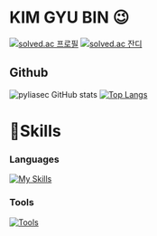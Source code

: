 # KIM GYU BIN 😉

[![solved.ac 프로필](http://mazassumnida.wtf/api/v2/generate_badge?boj=pyliasec)](https://solved.ac/pyliasec)
[![solved.ac 잔디](http://mazandi.herokuapp.com/api?handle=pyliasec&theme=warm)](https://solved.ac/pyliasec)

## Github
![pyliasec GitHub stats](https://github-readme-stats.vercel.app/api?username=pyliasec&theme=dark&show_icons=true)
[![Top Langs](https://github-readme-stats.vercel.app/api/top-langs/?username=pyliasec&langs_count=8&layout=compact&theme=gruvbox)](https://github.com/pyliasec)
# 💪Skills
### Languages
[![My Skills](https://skillicons.dev/icons?i=py,r,c,cpp,go&theme=light)](https://skillicons.dev)
<br>
### Tools
[![Tools](https://skillicons.dev/icons?i=vscode,git,github&theme=light)](https://skillicons.dev)
